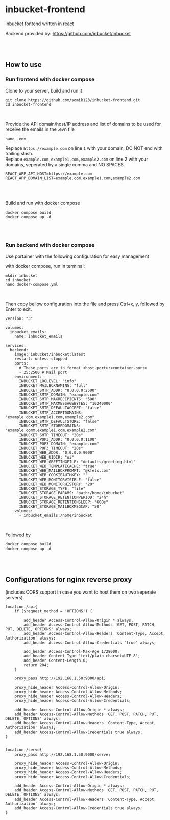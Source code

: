 # inbucket-frontend
inbucket fontend written in react

Backend provided by: https://github.com/inbucket/inbucket

<br />
<br />

## How to use

### Run frontend with docker compose

Clone to your server, build and run it
```
git clone https://github.com/somik123/inbucket-frontend.git
cd inbucket-frontend
```
<br />

Provide the API domain/host/IP address and list of domains to be used for receive the emails in the .evn file

```
nano .env
```

Replace `https://example.com` on line `1` with your domain, DO NOT end with trailing slash. <br />
Replace `example.com,example1.com,example2.com` on line 2 with your domains, seperated by a single comma and NO SPACES.

```
REACT_APP_API_HOST=https://example.com
REACT_APP_DOMAIN_LIST=example.com,example1.com,example2.com
```

<br />

<br />

Build and run with docker compose
```
docker compose build
docker compose up -d
```
<br />
<br />

### Run backend with docker compose

Use portainer with the following configuration for easy management

with docker compose, run in terminal:
```
mkdir inbucket
cd inbucket
nano docker-compose.yml
```
<br />

Then copy bellow configuration into the file and press Ctrl+x, y, followed by Enter to exit.

```
version: "3"

volumes:
  inbucket_emails:
    name: inbucket_emails

services:
  backend:
    image: inbucket/inbucket:latest
    restart: unless-stopped
    ports:
      # These ports are in format <host-port>:<container-port>
      - 25:2500 # Mail port
    environment:
      INBUCKET_LOGLEVEL: "info"
      INBUCKET_MAILBOXNAMING: "full"
      INBUCKET_SMTP_ADDR: "0.0.0.0:2500"
      INBUCKET_SMTP_DOMAIN: "example.com"
      INBUCKET_SMTP_MAXRECIPIENTS: "500"
      INBUCKET_SMTP_MAXMESSAGEBYTES: "10240000"
      INBUCKET_SMTP_DEFAULTACCEPT: "false"
      INBUCKET_SMTP_ACCEPTDOMAINS: "example.com,example1.com,example2.com"
      INBUCKET_SMTP_DEFAULTSTORE: "false"
      INBUCKET_SMTP_STOREDOMAINS: "example.comm,example1.com,example2.com"
      INBUCKET_SMTP_TIMEOUT: "20s"
      INBUCKET_POP3_ADDR: "0.0.0.0:1100"
      INBUCKET_POP3_DOMAIN: "example.com"
      INBUCKET_POP3_TIMEOUT: "20s"
      INBUCKET_WEB_ADDR: "0.0.0.0:9000"
      INBUCKET_WEB_UIDIR: "ui"
      INBUCKET_WEB_GREETINGFILE: "defaults/greeting.html"
      INBUCKET_WEB_TEMPLATECACHE: "true"
      INBUCKET_WEB_MAILBOXPROMPT: "@kfels.com"
      INBUCKET_WEB_COOKIEAUTHKEY: ""
      INBUCKET_WEB_MONITORVISIBLE: "false"
      INBUCKET_WEB_MONITORHISTORY: "20"
      INBUCKET_STORAGE_TYPE: "file"
      INBUCKET_STORAGE_PARAMS: "path:/home/inbucket"
      INBUCKET_STORAGE_RETENTIONPERIOD: "24h"
      INBUCKET_STORAGE_RETENTIONSLEEP: "600s"
      INBUCKET_STORAGE_MAILBOXMSGCAP: "50" 
    volumes:
      - inbucket_emails:/home/inbucket
```
<br />


Followed by

```
docker compose build
docker compose up -d
```


<br />
<br />


## Configurations for nginx reverse proxy 

(includes CORS support in case you want to host them on two seperate servers)
```
location /api{
    if ($request_method = 'OPTIONS') {

        add_header Access-Control-Allow-Origin * always;
        add_header Access-Control-Allow-Methods 'GET, POST, PATCH, PUT, DELETE, OPTIONS' always;
        add_header Access-Control-Allow-Headers 'Content-Type, Accept, Authorization' always;
        add_header Access-Control-Allow-Credentials 'true' always;

        add_header Access-Control-Max-Age 1728000;
        add_header Content-Type 'text/plain charset=UTF-8';
        add_header Content-Length 0;
        return 204;
    }

    proxy_pass http://192.168.1.50:9000/api;

    proxy_hide_header Access-Control-Allow-Origin;
    proxy_hide_header Access-Control-Allow-Methods;
    proxy_hide_header Access-Control-Allow-Headers;
    proxy_hide_header Access-Control-Allow-Credentials;

    add_header Access-Control-Allow-Origin * always;
    add_header Access-Control-Allow-Methods 'GET, POST, PATCH, PUT, DELETE, OPTIONS' always;
    add_header Access-Control-Allow-Headers 'Content-Type, Accept, Authorization' always;
    add_header Access-Control-Allow-Credentials true always;
}


location /serve{
    proxy_pass http://192.168.1.50:9000/serve;

    proxy_hide_header Access-Control-Allow-Origin;
    proxy_hide_header Access-Control-Allow-Methods;
    proxy_hide_header Access-Control-Allow-Headers;
    proxy_hide_header Access-Control-Allow-Credentials;

    add_header Access-Control-Allow-Origin * always;
    add_header Access-Control-Allow-Methods 'GET, POST, PATCH, PUT, DELETE, OPTIONS' always;
    add_header Access-Control-Allow-Headers 'Content-Type, Accept, Authorization' always;
    add_header Access-Control-Allow-Credentials true always;
}
```
